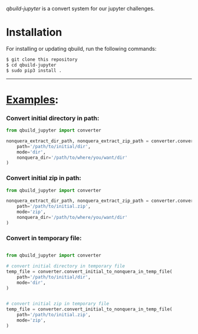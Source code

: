 *qbuild-jupyter* is a convert system for our jupyter challenges.

# Installation

For installing or updating qbuild, run the following commands:

```bash
$ git clone this repository
$ cd qbuild-jupyter
$ sudo pip3 install . 
```

---

# [Examples]('example.py'):

### Convert initial directory in path:

```python
from qbuild_jupyter import converter

nonquera_extract_dir_path, nonquera_extract_zip_path = converter.convert_initial_to_nonquera_in_path(
    path='/path/to/initial/dir',
    mode='dir',
    nonquera_dir='/path/to/where/you/want/dir'
)

```

### Convert initial zip in path:

```python
from qbuild_jupyter import converter

nonquera_extract_dir_path, nonquera_extract_zip_path = converter.convert_initial_to_nonquera_in_path(
    path='/path/to/initial.zip',
    mode='zip',
    nonquera_dir='/path/to/where/you/want/dir'
)

```


### Convert in temporary file:
```python

from qbuild_jupyter import converter

# convert initial directory in temporary file
temp_file = converter.convert_initial_to_nonquera_in_temp_file(
    path='/path/to/initial/dir',
    mode='dir',
)


# convert initial zip in temporary file
temp_file = converter.convert_initial_to_nonquera_in_temp_file(
    path='/path/to/initial.zip',
    mode='zip',
)

```


